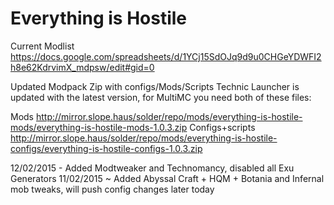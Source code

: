 # Everything is Hostile

Current Modlist
https://docs.google.com/spreadsheets/d/1YCj15SdOJq9d9u0CHGeYDWFI2h8e62KdrvimX_mdpsw/edit#gid=0

Updated Modpack Zip with configs/Mods/Scripts Technic Launcher is updated with the latest version, for MultiMC you need both of these files:

Mods
http://mirror.slope.haus/solder/repo/mods/everything-is-hostile-mods/everything-is-hostile-mods-1.0.3.zip
Configs+scripts
http://mirror.slope.haus/solder/repo/mods/everything-is-hostile-configs/everything-is-hostile-configs-1.0.3.zip

12/02/2015 - Added Modtweaker and Technomancy, disabled all Exu Generators
11/02/2015 ~ Added Abyssal Craft + HQM + Botania and Infernal mob tweaks, will push config changes later today
